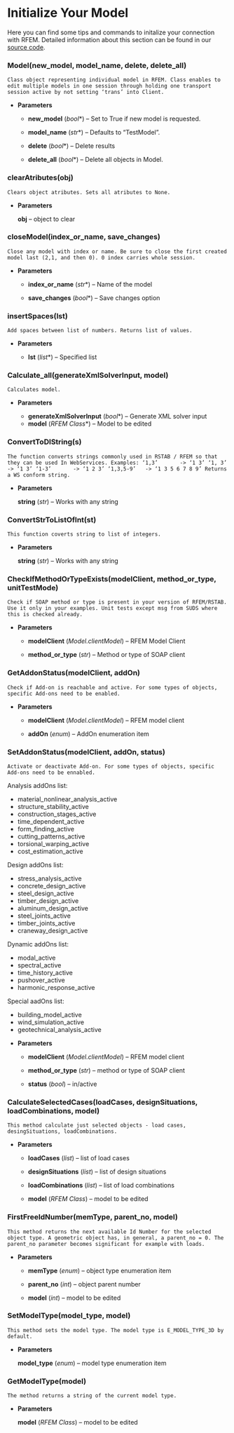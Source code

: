 # Initialize Your Model

Here you can find some tips and commands to initalize your connection with RFEM. Detailed information about this section can be found in our [source code](https://github.com/Dlubal-Software/RFEM_Python_Client/blob/main/RFEM/initModel.py).

### Model(new_model, model_name, delete, delete_all)

`Class object representing individual model in RFEM. Class enables to edit multiple models in one session through holding one transport session active by not setting ‘trans’ into Client.`

* **Parameters**


    * **new_model** (*bool**) – Set to True if new model is requested.


    * **model_name** (*str**) – Defaults to “TestModel”.


    * **delete** (*bool**) – Delete results


    * **delete_all** (*bool**) – Delete all objects in Model.

### clearAtributes(obj)

`Clears object atributes. Sets all atributes to None.`

* **Parameters**

    **obj** – object to clear

### closeModel(index_or_name, save_changes)

`Close any model with index or name. Be sure to close the first created model last (2,1, and then 0). 0 index carries whole session.`

* **Parameters**


    * **index_or_name** (*str**) – Name of the model

    * **save_changes** (*bool**) – Save changes option

### insertSpaces(lst)

`Add spaces between list of numbers. Returns list of values.`

* **Parameters**


    * **lst** (*list**) – Specified list


### Calculate_all(generateXmlSolverInput, model)
`Calculates model.`

* **Parameters**


    * **generateXmlSolverInput** (*bool**) – Generate XML solver input
    * **model** (*RFEM Class**) – Model to be edited


### ConvertToDlString(s)
`The function converts strings commonly used in RSTAB / RFEM so that they
can be used In WebServices.
Examples:
‘1,3’       -> ‘1 3’
‘1, 3’      -> ‘1 3’
‘1-3’       -> ‘1 2 3’
‘1,3,5-9’   -> ‘1 3 5 6 7 8 9’
Returns a WS conform string.
`

* **Parameters**

    **string** (*str*) – Works with any string


### ConvertStrToListOfInt(st)
`This function coverts string to list of integers.`

* **Parameters**

    **string** (*str*) – Works with any string


### CheckIfMethodOrTypeExists(modelClient, method_or_type, unitTestMode)
`Check if SOAP method or type is present in your version of RFEM/RSTAB.
Use it only in your examples.
Unit tests except msg from SUDS where this is checked already.`

* **Parameters**


    * **modelClient** (*Model.clientModel*) – RFEM Model Client


    * **method_or_type** (*str*) – Method or type of SOAP client

### GetAddonStatus(modelClient, addOn)
`Check if Add-on is reachable and active.
For some types of objects, specific Add-ons need to be enabled.`


* **Parameters**


    * **modelClient** (*Model.clientModel*) – RFEM model client


    * **addOn** (*enum*) – AddOn enumeration item

### SetAddonStatus(modelClient, addOn, status)
`Activate or deactivate Add-on.
For some types of objects, specific Add-ons need to be ennabled.`

Analysis addOns list:

- material_nonlinear_analysis_active
- structure_stability_active
- construction_stages_active
- time_dependent_active
- form_finding_active
- cutting_patterns_active
- torsional_warping_active
- cost_estimation_active

Design addOns list:

- stress_analysis_active
- concrete_design_active
- steel_design_active
- timber_design_active
- aluminum_design_active
- steel_joints_active
- timber_joints_active
- craneway_design_active

Dynamic addOns list:

- modal_active
- spectral_active
- time_history_active
- pushover_active
- harmonic_response_active

Special aadOns list:

- building_model_active
- wind_simulation_active
- geotechnical_analysis_active


* **Parameters**


    * **modelClient** (*Model.clientModel*) – RFEM model client


    * **method_or_type** (*str*) – method or type of SOAP client


    * **status** (*bool*) – in/active

### CalculateSelectedCases(loadCases, designSituations, loadCombinations, model)
`This method calculate just selected objects - load cases, desingSituations, loadCombinations.`

* **Parameters**


    * **loadCases** (*list*) – list of load cases

    * **designSituations** (*list*) – list of design situations

    * **loadCombinations** (*list*) – list of load combinations

    * **model** (*RFEM Class*) – model to be edited

### FirstFreeIdNumber(memType, parent_no, model)
`This method returns the next available Id Number for the selected object type. A geometric object has, in general, a parent_no = 0. The parent_no parameter becomes significant for example with loads.`


* **Parameters**

    * **memType** (*enum*) – object type enumeration item

    * **parent_no** (*int*) – object parent number

    * **model** (*int*) – model to be edited


### SetModelType(model_type, model)
`This method sets the model type. The model type is E_MODEL_TYPE_3D by default.`


* **Parameters**

    **model_type** (*enum*) – model type enumeration item


### GetModelType(model)

`The method returns a string of the current model type.`


* **Parameters**

    **model** (*RFEM Class*) – model to be edited
